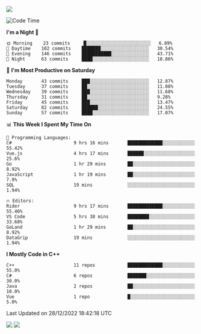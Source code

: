 ![](https://komarev.com/ghpvc/?username=lilpidgey&color=red)
<!--START_SECTION:waka-->
![Code Time](http://img.shields.io/badge/Code%20Time-1%2C442%20hrs%2020%20mins-blue)

**I'm a Night 🦉** 

```text
🌞 Morning    23 commits     █░░░░░░░░░░░░░░░░░░░░░░░░   6.89% 
🌆 Daytime    102 commits    ███████░░░░░░░░░░░░░░░░░░   30.54% 
🌃 Evening    146 commits    ███████████░░░░░░░░░░░░░░   43.71% 
🌙 Night      63 commits     ████░░░░░░░░░░░░░░░░░░░░░   18.86%

```
📅 **I'm Most Productive on Saturday** 

```text
Monday       43 commits     ███░░░░░░░░░░░░░░░░░░░░░░   12.87% 
Tuesday      37 commits     ██░░░░░░░░░░░░░░░░░░░░░░░   11.08% 
Wednesday    39 commits     ███░░░░░░░░░░░░░░░░░░░░░░   11.68% 
Thursday     31 commits     ██░░░░░░░░░░░░░░░░░░░░░░░   9.28% 
Friday       45 commits     ███░░░░░░░░░░░░░░░░░░░░░░   13.47% 
Saturday     82 commits     ██████░░░░░░░░░░░░░░░░░░░   24.55% 
Sunday       57 commits     ████░░░░░░░░░░░░░░░░░░░░░   17.07%

```


📊 **This Week I Spent My Time On** 

```text
💬 Programming Languages: 
C#                       9 hrs 16 mins       █████████████░░░░░░░░░░░░   55.42% 
Vue.js                   4 hrs 17 mins       ██████░░░░░░░░░░░░░░░░░░░   25.6% 
Go                       1 hr 29 mins        ██░░░░░░░░░░░░░░░░░░░░░░░   8.92% 
JavaScript               1 hr 19 mins        ██░░░░░░░░░░░░░░░░░░░░░░░   7.9% 
SQL                      19 mins             ░░░░░░░░░░░░░░░░░░░░░░░░░   1.94%

🔥 Editors: 
Rider                    9 hrs 17 mins       █████████████░░░░░░░░░░░░   55.46% 
VS Code                  5 hrs 38 mins       ████████░░░░░░░░░░░░░░░░░   33.68% 
GoLand                   1 hr 29 mins        ██░░░░░░░░░░░░░░░░░░░░░░░   8.92% 
DataGrip                 19 mins             ░░░░░░░░░░░░░░░░░░░░░░░░░   1.94%

```

**I Mostly Code in C++** 

```text
C++                      11 repos            █████████████░░░░░░░░░░░░   55.0% 
C#                       6 repos             ███████░░░░░░░░░░░░░░░░░░   30.0% 
Java                     2 repos             ██░░░░░░░░░░░░░░░░░░░░░░░   10.0% 
Vue                      1 repo              █░░░░░░░░░░░░░░░░░░░░░░░░   5.0%

```



 Last Updated on 28/12/2022 18:42:18 UTC
<!--END_SECTION:waka-->
![](https://hit.yhype.me/github/profile?user_id=42968544)
![](https://komarev.com/ghpvc/?lilpidgey)
